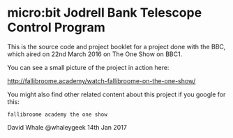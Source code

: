 # micro:bit Jodrell Bank Telescope Control Program

This is the source code and project booklet for a project done with
the BBC, which aired on 22nd March 2016 on The One Show on BBC1.

You can see a small picture of the project in action here:

http://fallibroome.academy/watch-fallibroome-on-the-one-show/

You might also find other related content about this project if
you google for this:

	fallibroome academy the one show


David Whale
@whaleygeek
14th Jan 2017

